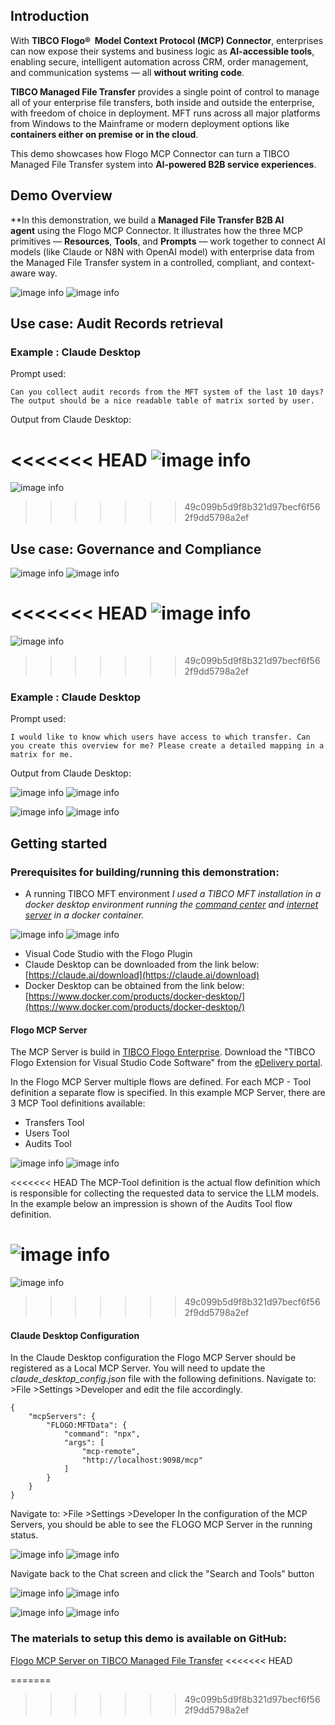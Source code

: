 
## Introduction

With **TIBCO Flogo®  Model Context Protocol (MCP) Connector**, enterprises can now expose their systems and business logic as **AI-accessible tools**, enabling secure, intelligent automation across CRM, order management, and communication systems — all **without writing code**.  

**TIBCO Managed File Transfer** provides a single point of control to manage all of your enterprise file transfers, both inside and outside the enterprise, with freedom of choice in deployment. MFT runs across all major platforms from Windows to the Mainframe or modern deployment options like **containers either on premise or in the cloud**.

This demo showcases how Flogo MCP Connector can turn a TIBCO Managed File Transfer system into **AI-powered B2B service experiences**.

## Demo Overview

 **In this demonstration, we build a **Managed File Transfer B2B AI agent** using the Flogo MCP Connector. It illustrates how the three MCP primitives — **Resources**, **Tools**, and **Prompts** — work together to connect AI models (like Claude or N8N with OpenAI model) with enterprise data from the Managed File Transfer system in a controlled, compliant, and context-aware way.


![image info](AI/images/FLOGO_MCP_MFT/MCP-Server-for-Flogo-Overview.png)
![image info](images/FLOGO_MCP_MFT/MCP-Server-for-Flogo-Overview.png)


## Use case: Audit Records retrieval

### Example : Claude Desktop

Prompt used:
```
Can you collect audit records from the MFT system of the last 10 days? The output should be a nice readable table of matrix sorted by user.
```

Output from Claude Desktop:

<<<<<<< HEAD
![image info](AI/images/FLOGO_MCP_MFT/Claude_AuditResult.png)
=======
![image info](images/FLOGO_MCP_MFT/Claude_AuditResult.png)
>>>>>>> 49c099b5d9f8b321d97becf6f562f9dd5798a2ef


## Use case: Governance and Compliance


![image info](AI/images/FLOGO_MCP_MFT/MFT_CC_Users.png)
![image info](images/FLOGO_MCP_MFT/MFT_CC_Users.png)


<<<<<<< HEAD
![image info](AI/images/FLOGO_MCP_MFT/MFT_CC_transfers.png)
=======
![image info](images/FLOGO_MCP_MFT/MFT_CC_transfers.png)
>>>>>>> 49c099b5d9f8b321d97becf6f562f9dd5798a2ef


### Example : Claude Desktop

Prompt used:
```
I would like to know which users have access to which transfer. Can you create this overview for me? Please create a detailed mapping in a matrix for me.
```

Output from Claude Desktop:


![image info](AI/images/FLOGO_MCP_MFT/Claude_auditResult1.png)
![image info](images/FLOGO_MCP_MFT/Claude_AuditResult1.png)


![image info](AI/images/FLOGO_MCP_MFT/ExcelResult_Claude.png)
![image info](images/FLOGO_MCP_MFT/ExcelResult_Claude.png)


## Getting started

### Prerequisites for building/running this demonstration:
- A running TIBCO MFT environment 
*I used a TIBCO MFT installation in a docker desktop environment running the [command center](https://docs.tibco.com/products/tibco-managed-file-transfer-command-center-8-6-0) and [internet server](https://docs.tibco.com/products/tibco-managed-file-transfer-internet-server) in a docker container.*

![image info](AI/images/FLOGO_MCP_MFT/DockerDesktop.png)
![image info](images/FLOGO_MCP_MFT/DockerDesktop.png)
- Visual Code Studio with the Flogo Plugin
- Claude Desktop can be downloaded from the link below:  
   [https://claude.ai/download](https://claude.ai/download)
- Docker Desktop can be obtained from the link below:  
   [https://www.docker.com/products/docker-desktop/](https://www.docker.com/products/docker-desktop/)

#### Flogo MCP Server

The MCP Server is build in [TIBCO Flogo Enterprise](https://docs.tibco.com/products/tibco-flogo-enterprise).  Download the "TIBCO Flogo Extension for Visual Studio Code Software" from the [eDelivery portal](https://www.tibco.com/downloads/11810/secure/download-11810).

In the Flogo MCP Server multiple flows are defined. For each MCP - Tool definition a separate flow is specified. In this example MCP Server, there are 3 MCP Tool definitions available:
- Transfers Tool
- Users Tool
- Audits Tool

![image info](AI/images/FLOGO_MCP_MFT/FLOGO_MCP1.png)
![image info](images/FLOGO_MCP_MFT/FLOGO_MCP1.png)

<<<<<<< HEAD
The MCP-Tool definition is the actual flow definition which is responsible for collecting the requested data to service the LLM models. In the example below an impression is shown of the Audits Tool flow definition. 

![image info](AI/images/FLOGO_MCP_MFT/FLOGO_MCP2.png)
=======
![image info](images/FLOGO_MCP_MFT/FLOGO_MCP2.png)
>>>>>>> 49c099b5d9f8b321d97becf6f562f9dd5798a2ef


#### Claude Desktop Configuration

In the Claude Desktop configuration the Flogo MCP Server should be registered as a Local MCP Server. You will need to update the *claude_desktop_config.json* file with the following definitions.
Navigate to: >File >Settings >Developer and edit the file accordingly.

```
{
    "mcpServers": {
        "FLOGO:MFTData": {
            "command": "npx",
            "args": [
                "mcp-remote",
                "http://localhost:9098/mcp"
            ]
        }
    }
}

```


Navigate to: >File >Settings >Developer
In the configuration of the MCP Servers, you should be able to see the FLOGO MCP Server in the running status.

![image info](AI/images/FLOGO_MCP_MFT/Claude_CFG3.png)
![image info](images/FLOGO_MCP_MFT/Claude_CFG3.png)


Navigate back to the Chat screen and click the "Search and Tools" button


![image info](AI/images/FLOGO_MCP_MFT/Claude_CFG1.png)
![image info](images/FLOGO_MCP_MFT/Claude_CFG1.png)


![image info](AI/images/FLOGO_MCP_MFT/Claude_CFG2.png)
![image info](images/FLOGO_MCP_MFT/Claude_CFG2.png)


### The materials to setup this demo is available on GitHub:  
[Flogo MCP Server on TIBCO Managed File Transfer](https://github.com/TIBCOSoftware/flogo-enterprise-hub/blob/master/demos/ai-powered-customer-service/README.md?utm_source=chatgpt.com)
<<<<<<< HEAD


=======
>>>>>>> 49c099b5d9f8b321d97becf6f562f9dd5798a2ef
